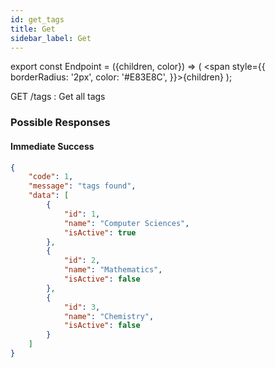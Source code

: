 ```yaml
---
id: get_tags
title: Get
sidebar_label: Get
---
```


export const Endpoint = ({children, color}) => ( <span style={{
      borderRadius: '2px',
      color: '#E83E8C',
    }}>{children}</span> );

<Endpoint>GET /tags </Endpoint>: Get all tags

### Possible Responses
#### Immediate Success
```json
{
	"code": 1,
	"message": "tags found",
	"data": [
		{
			"id": 1,
			"name": "Computer Sciences",
			"isActive": true
		},
		{
			"id": 2,
			"name": "Mathematics",
			"isActive": false
		},
		{
			"id": 3,
			"name": "Chemistry",
			"isActive": false
		}
	]
}
```

